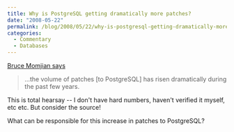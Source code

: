 ```yaml
---
title: Why is PostgreSQL getting dramatically more patches?
date: "2008-05-22"
permalink: /blog/2008/05/22/why-is-postgresql-getting-dramatically-more-patches/
categories:
  - Commentary
  - Databases
---
```

[Bruce Momjian says][1]

<blockquote cite="http://momjian.us/main/blogs/pgblog.html#May_22_2008">
  <p>
    &#8230;the volume of patches [to PostgreSQL] has risen dramatically during the past few years.
  </p>
</blockquote>

This is total hearsay -- I don't have hard numbers, haven't verified it myself, etc etc. But consider the source!

What can be responsible for this increase in patches to PostgreSQL?

 [1]: http://momjian.us/main/blogs/pgblog.html#May_22_2008
